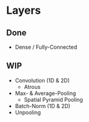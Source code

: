 # Layers
## Done
- Dense / Fully-Connected

## WIP
- Convolution (1D & 2D)
    - Atrous
- Max- & Average-Pooling
    - Spatial Pyramid Pooling
- Batch-Norm (1D & 2D)
- Unpooling
